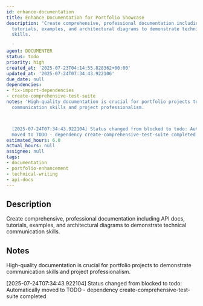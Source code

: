 ```yaml
---
id: enhance-documentation
title: Enhance Documentation for Portfolio Showcase
description: 'Create comprehensive, professional documentation including API docs,
  tutorials, examples, and architectural diagrams to demonstrate technical communication
  skills.

  '
agent: DOCUMENTER
status: todo
priority: high
created_at: '2025-07-23T04:14:55.828362+00:00'
updated_at: '2025-07-24T07:34:43.922106'
due_date: null
dependencies:
- fix-import-dependencies
- create-comprehensive-test-suite
notes: 'High-quality documentation is crucial for portfolio projects to demonstrate
  communication skills and project professionalism.



  [2025-07-24T07:34:43.922104] Status changed from blocked to todo: Automatically
  moved to TODO - dependency create-comprehensive-test-suite completed'
estimated_hours: 6.0
actual_hours: null
assignee: null
tags:
- documentation
- portfolio-enhancement
- technical-writing
- api-docs
---
```


## Description

Create comprehensive, professional documentation including API docs, tutorials, examples, and architectural diagrams to demonstrate technical communication skills.


## Notes

High-quality documentation is crucial for portfolio projects to demonstrate communication skills and project professionalism.


[2025-07-24T07:34:43.922104] Status changed from blocked to todo: Automatically moved to TODO - dependency create-comprehensive-test-suite completed

